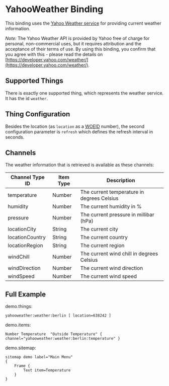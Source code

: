 # YahooWeather Binding

This binding uses the [Yahoo Weather service](https://developer.yahoo.com/weather/) for providing current weather information.

_Note:_ The Yahoo Weather API is provided by Yahoo free of charge for personal, non-commercial uses, but it requires attribution and the acceptance of their terms of use.
By using this binding, you confirm that you agree with this - please read the details on [https://developer.yahoo.com/weather/](https://developer.yahoo.com/weather/).

## Supported Things

There is exactly one supported thing, which represents the weather service. It has the id `weather`.

## Thing Configuration

Besides the location (as ```location``` as a [WOEID](https://en.wikipedia.org/wiki/WOEID) number), the second configuration parameter is ```refresh``` which defines the refresh interval in seconds.

## Channels

The weather information that is retrieved is available as these channels:

| Channel Type ID | Item Type | Description |
|-----------------|------------------------|------------- |
| temperature | Number       | The current temperature in degrees Celsius |
| humidity | Number       | The current humidity in % |
| pressure | Number       | The current pressure in millibar (hPa) |
| locationCity | String | The current city |
| locationCountry | String | The current country |
| locationRegion | String | The current region |
| windChill | Number | The current wind chill in degrees Celsius |
| windDirection | Number | The current wind direction |
| windSpeed | Number | The current wind speed |

## Full Example

demo.things:

```
yahooweather:weather:berlin [ location=638242 ]
```

demo.items:

```
Number Temperature 	"Outside Temperature" { channel="yahooweather:weather:berlin:temperature" }
```

demo.sitemap:

```
sitemap demo label="Main Menu"
{
	Frame {
		Text item=Temperature
	}
}
```
